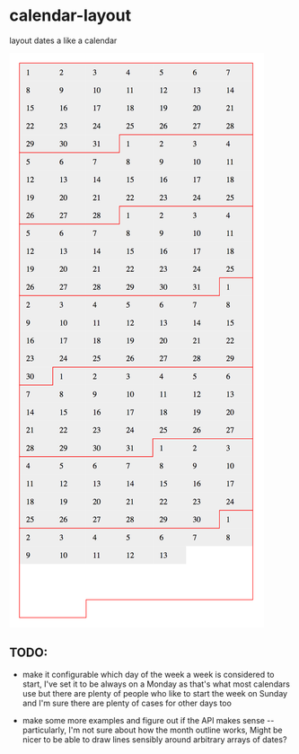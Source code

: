 # calendar-layout

layout dates a like a calendar

![an example of the output](examples/calendar-example.png)

## TODO:

 * make it configurable which day of the week a week is considered to start, I've set it to be always on a Monday as that's what most calendars use but there are plenty of people who like to start the week on Sunday and I'm sure there are plenty of cases for other days too

 * make some more examples and figure out if the API makes sense -- particularly, I'm not sure about how the month outline works, Might be nicer to be able to draw lines sensibly around arbitrary arrays of dates?